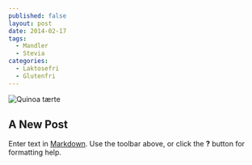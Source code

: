 ```yaml
---
published: false
layout: post
date: 2014-02-17
tags: 
  - Mandler
  - Stevia
categories: 
  - Laktosefri
  - Glutenfri
---
```



![Quinoa tærte](https://lh6.googleusercontent.com/-O5yndZPbUyI/UW7zAJlLCMI/AAAAAAAAA4I/2fUL3o8Wwjo/s600-no/Quinoa_01.jpg)

## A New Post

Enter text in [Markdown](http://daringfireball.net/projects/markdown/). Use the toolbar above, or click the **?** button for formatting help.
